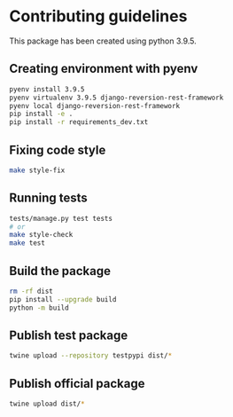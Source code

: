 # Contributing guidelines

This package has been created using python 3.9.5.

## Creating environment with pyenv

```sh
pyenv install 3.9.5
pyenv virtualenv 3.9.5 django-reversion-rest-framework
pyenv local django-reversion-rest-framework
pip install -e .
pip install -r requirements_dev.txt
```

## Fixing code style

```sh
make style-fix
```


## Running tests

```sh
tests/manage.py test tests
# or
make style-check
make test
```


## Build the package

```sh
rm -rf dist
pip install --upgrade build
python -m build
```


## Publish test package

```sh
twine upload --repository testpypi dist/*
```


## Publish official package

```sh
twine upload dist/*
```

